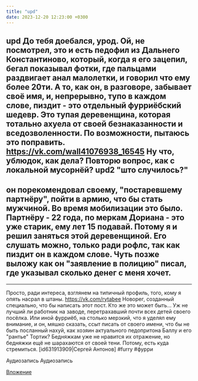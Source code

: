 ```yaml
---
title: "upd"
date: 2023-12-20 12:23:00 +0300
---
```


upd
До тебя доебался, урод.
Ой, не посмотрел, это и есть педофил из Дальнего Константиново, который, когда я его зацепил, бегал показывал фотки, где пальцами раздвигает анал малолетки, и говорил что ему более 20ти.
А то, как он, в разговоре, забывает своё имя, и, непрерывно, тупо в каждом слове, пиздит - это отдельный фурриёбский шедевр. Это тупая деревенщина, которая тотально ахуела от своей безнаказанности и вседозволенности. По возможности, пытаюсь это поправить.
https://vk.com/wall41076938_16545
Ну что, ублюдок, как дела? Повторю вопрос, как с локальной мусорнёй?
upd2 "што случилось?"
-
он порекомендовал своему, "постаревшему партнёру", пойти в армию, что бы стать мужчиной. Во время мобилизации это было. Партнёру - 22 года, по меркам Дориана - это уже старик, ему лет 15 подавай.
Потому я и решил заняться этой деревенщиной. Его слушать можно, только ради рофлс, так как пиздит он в каждом слове. Чуть позже выложу как он "заявление в полицию" писал, где указывал сколько денег с меня хочет.
-
---
Просто, ради интереса, взглянем на типичный профиль, того, кому я опять насрал в штаны.
https://vk.com/rytabee
Новорег, созданный специально, что бы написать этот пост. Кто же это может быть... Уж не лучший ли работник на заводе, перетрахавший почти всех детей своего посёлка.
Или иной фурриёб, на столько мерзкий, что я уделял ему внимание, и он, мяшко сказать, ссыт писать от своего имени, что бы не быть посланный нахуй, как хозяин актуального педопритона Баллу и его "рантье" Тортик?
Бедняжкам уже не нравится их отражение, но бедняжки ещё не шарахаются от своей тени. Потому, есть куда стремиться.
[id631913909|Сергей Антонов]
#furry #фурри

Аудиозапись
Аудиозапись

[Вложение](/assets/vk_photos/4/cY_VpWp8qJs.jpg)

